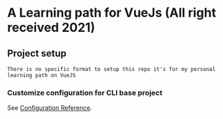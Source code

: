 # A Learning path for VueJs (All right received 2021)

## Project setup

```
There is no specific format to setup this repo it's for my personal learning path on VueJS
```

### Customize configuration for CLI base project

See [Configuration Reference](https://cli.vuejs.org/config/).
